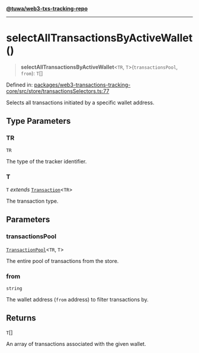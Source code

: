 [**@tuwa/web3-txs-tracking-repo**](../../../README.md)

***

# selectAllTransactionsByActiveWallet()

> **selectAllTransactionsByActiveWallet**\<`TR`, `T`\>(`transactionsPool`, `from`): `T`[]

Defined in: [packages/web3-transactions-tracking-core/src/store/transactionsSelectors.ts:77](https://github.com/TuwaIO/web3-transactions-tracking/blob/1bf3018dad7abb3e78153016a05f83f9bb810f10/packages/web3-transactions-tracking-core/src/store/transactionsSelectors.ts#L77)

Selects all transactions initiated by a specific wallet address.

## Type Parameters

### TR

`TR`

The type of the tracker identifier.

### T

`T` *extends* [`Transaction`](../type-aliases/Transaction.md)\<`TR`\>

The transaction type.

## Parameters

### transactionsPool

[`TransactionPool`](../type-aliases/TransactionPool.md)\<`TR`, `T`\>

The entire pool of transactions from the store.

### from

`string`

The wallet address (`from` address) to filter transactions by.

## Returns

`T`[]

An array of transactions associated with the given wallet.
